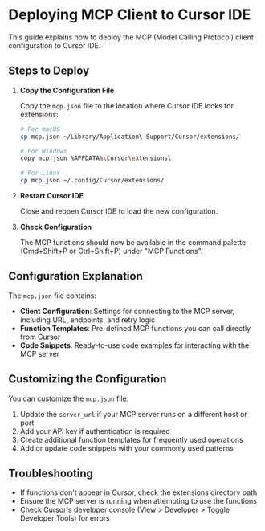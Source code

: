 # Deploying MCP Client to Cursor IDE

This guide explains how to deploy the MCP (Model Calling Protocol) client configuration to Cursor IDE.

## Steps to Deploy

1. **Copy the Configuration File**

   Copy the `mcp.json` file to the location where Cursor IDE looks for extensions:

   ```bash
   # For macOS
   cp mcp.json ~/Library/Application\ Support/Cursor/extensions/
   
   # For Windows
   copy mcp.json %APPDATA%\Cursor\extensions\
   
   # For Linux
   cp mcp.json ~/.config/Cursor/extensions/
   ```

2. **Restart Cursor IDE**

   Close and reopen Cursor IDE to load the new configuration.

3. **Check Configuration**

   The MCP functions should now be available in the command palette (Cmd+Shift+P or Ctrl+Shift+P) under "MCP Functions".

## Configuration Explanation

The `mcp.json` file contains:

- **Client Configuration**: Settings for connecting to the MCP server, including URL, endpoints, and retry logic
- **Function Templates**: Pre-defined MCP functions you can call directly from Cursor
- **Code Snippets**: Ready-to-use code examples for interacting with the MCP server

## Customizing the Configuration

You can customize the `mcp.json` file:

1. Update the `server_url` if your MCP server runs on a different host or port
2. Add your API key if authentication is required
3. Create additional function templates for frequently used operations
4. Add or update code snippets with your commonly used patterns

## Troubleshooting

- If functions don't appear in Cursor, check the extensions directory path
- Ensure the MCP server is running when attempting to use the functions
- Check Cursor's developer console (View > Developer > Toggle Developer Tools) for errors 